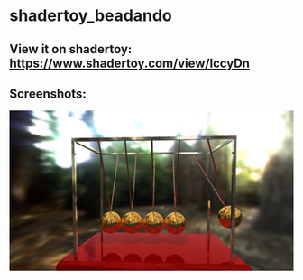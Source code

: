 # shadertoy_beadando

## View it on shadertoy: https://www.shadertoy.com/view/lccyDn

## Screenshots:
![screenshot](screenshot.png)
